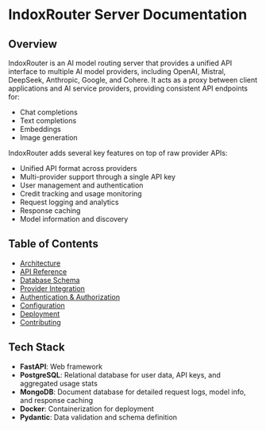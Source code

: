 # IndoxRouter Server Documentation

## Overview

IndoxRouter is an AI model routing server that provides a unified API interface to multiple AI model providers, including OpenAI, Mistral, DeepSeek, Anthropic, Google, and Cohere. It acts as a proxy between client applications and AI service providers, providing consistent API endpoints for:

- Chat completions
- Text completions
- Embeddings
- Image generation

IndoxRouter adds several key features on top of raw provider APIs:

- Unified API format across providers
- Multi-provider support through a single API key
- User management and authentication
- Credit tracking and usage monitoring
- Request logging and analytics
- Response caching
- Model information and discovery

## Table of Contents

- [Architecture](architecture.md)
- [API Reference](api-reference.md)
- [Database Schema](database-schema.md)
- [Provider Integration](provider-integration.md)
- [Authentication & Authorization](authentication.md)
- [Configuration](configuration.md)
- [Deployment](deployment.md)
- [Contributing](contributing.md)

## Tech Stack

- **FastAPI**: Web framework
- **PostgreSQL**: Relational database for user data, API keys, and aggregated usage stats
- **MongoDB**: Document database for detailed request logs, model info, and response caching
- **Docker**: Containerization for deployment
- **Pydantic**: Data validation and schema definition
